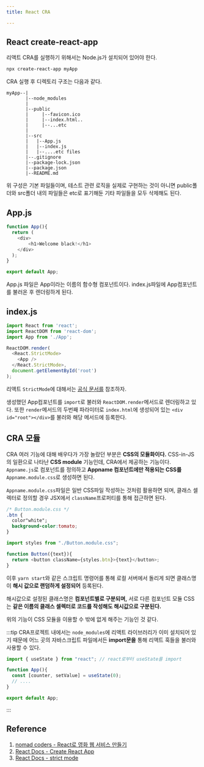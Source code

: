 ```yaml
---
title: React CRA

---
```

## React create-react-app

리액트 CRA를 실행하기 위해서는 Node.js가 설치되어 있어야 한다. 

```sh
npx create-react-app myApp
```

CRA 실행 후 디렉토리 구조는 다음과 같다.
```text
myApp--|
       |--node_modules
       |
       |--public
       |     |--favicon.ico
       |     |--index.html..
       |     |--...etc
       |
       |--src
       |   |--App.js
       |   |--index.js
       |   |--....etc files
       |--.gitignore
       |--package-lock.json
       |--package.json
       |--README.md
```

위 구성은 기본 파일들이며, 테스트 관련 로직을 실제로 구현하는 것이 아니면 public폴더와 src폴더 내의 파일들은 etc로 표기해둔 기타 파일들을 모두 삭제해도 된다.

## App.js

```javascript
function App(){
  return (
    <div>
    	<h1>Welcome black!</h1>
    </div>
  );
}

export default App;
```
App.js 파일은 App이라는 이름의 함수형 컴포넌트이다. index.js파일에 App컴포넌트를 불러온 후 렌더링하게 된다.

## index.js
```javascript
import React from 'react';
import ReactDOM from 'react-dom';
import App from './App';

ReactDOM.render(
  <React.StrictMode>
    <App />
  </React.StrictMode>,
  document.getElementById('root')
);
```

리액트 `StrictMode`에 대해서는 [공식 문서를](https://ko.reactjs.org/docs/strict-mode.html) 참조하자.

생성했던 App컴포넌트를 `import`로 불러와 `ReactDOM.render`메서드로 렌더링하고 있다. 또한 `render`메서드의 두번째 파라미터로 `index.html`에 생성되어 있는 `<div id="root"></div>`를 불러와 해당 메서드에 등록한다.

## CRA 모듈
CRA 여러 기능에 대해 배우다가 가장 놀랐던 부분은 **CSS의 모듈화이다.** CSS-in-JS의 일환으로 나타난 **CSS module** 기능인데, CRA에서 제공하는 기능이다. `Appname.js`로 컴포넌트를 정의하고 **Appname 컴포넌트에만 적용되는 CSS를** `Appname.module.css`로 생성하면 된다. 

`Appname.module.css`파일은 일반 CSS파일 작성하는 것처럼 활용하면 되며, 클래스 셀렉터로 정의할 경우 JSX에서 `className`프로퍼티를 통해 접근하면 된다.

```css
/* Button.module.css */
.btn {
  color"white";
  background-color:tomato;
}
```

```javascript
import styles from "./Button.module.css";

function Button({text}){
  return <button className={styles.btn}>{text}</button>;
}
```
이후 `yarn start`와 같은 스크립트 명령어를 통해 로컬 서버에서 돌리게 되면 클래스명이 **해시 값으로 랜덤하게 설정되어** 등록된다. 

해시값으로 설정된 클래스명은 **컴포넌트별로 구분되며,** 서로 다른 컴포넌트 모듈 CSS는 **같은 이름의 클래스 셀렉터로 코드를 작성해도 해시값으로 구분된다.** 

위의 기능이 CSS 모듈을 이용할 수 밖에 없게 해주는 기능인 것 같다.

:::tip
CRA프로젝트 내에서는 `node_modules`에 리액트 라이브러리가 이미 설치되어 있기 때문에 어느 곳의 자바스크립트 파일에서든 **import문을** 통해 리액트 훅들을 불러와 사용할 수 있다. 

```javascript
import { useState } from "react"; // react로부터 useState를 import

function App(){
  const [counter, setValue] = useState(0);
  // ....
}

export default App;
```
:::
## Reference
1. [nomad coders - React로 영화 웹 서비스 만들기](https://nomadcoders.co/react-for-beginners/lobby)
2. [React Docs - Create React App](https://ko.reactjs.org/docs/create-a-new-react-app.html#create-react-app)
3. [React Docs - strict mode](https://ko.reactjs.org/docs/strict-mode.html)